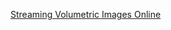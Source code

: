[Streaming Volumetric Images Online](https://medium.com/@lisajamhoury/streaming-volumetric-images-online-a04d68703973)
